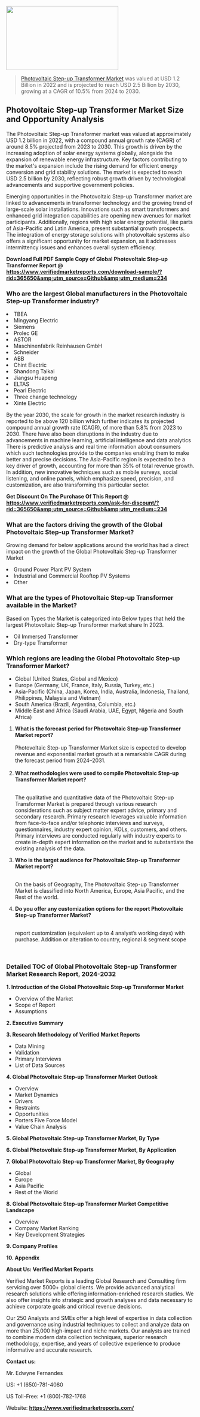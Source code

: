 <img src="https://ffe5etoiles.com/wp-content/uploads/2024/12/MST1-300x171.png" alt="" width="300" height="171" class="alignnone size-medium wp-image-20088" /><blockquote><p><p><a href="https://www.verifiedmarketreports.com/download-sample/?rid=365650&utm_source=Github&utm_medium=234" target="_blank">Photovoltaic Step-up Transformer Market</a> was valued at USD 1.2 Billion in 2022 and is projected to reach USD 2.5 Billion by 2030, growing at a CAGR of 10.5% from 2024 to 2030.</p></blockquote><p><h2>Photovoltaic Step-up Transformer Market Size and Opportunity Analysis</h2><p>The Photovoltaic Step-up Transformer market was valued at approximately USD 1.2 billion in 2022, with a compound annual growth rate (CAGR) of around 8.5% projected from 2023 to 2030. This growth is driven by the increasing adoption of solar energy systems globally, alongside the expansion of renewable energy infrastructure. Key factors contributing to the market's expansion include the rising demand for efficient energy conversion and grid stability solutions. The market is expected to reach USD 2.5 billion by 2030, reflecting robust growth driven by technological advancements and supportive government policies.</p><p>Emerging opportunities in the Photovoltaic Step-up Transformer market are linked to advancements in transformer technology and the growing trend of large-scale solar installations. Innovations such as smart transformers and enhanced grid integration capabilities are opening new avenues for market participants. Additionally, regions with high solar energy potential, like parts of Asia-Pacific and Latin America, present substantial growth prospects. The integration of energy storage solutions with photovoltaic systems also offers a significant opportunity for market expansion, as it addresses intermittency issues and enhances overall system efficiency.</p></p><p class=""><strong>Download Full PDF Sample Copy of Global Photovoltaic Step-up Transformer Report @ <a href="https://www.verifiedmarketreports.com/download-sample/?rid=365650&amp;utm_source=Github&amp;utm_medium=234" target="_blank">https://www.verifiedmarketreports.com/download-sample/?rid=365650&amp;utm_source=Github&amp;utm_medium=234</a></strong></p><h3 id="" class="">Who are the largest Global manufacturers in the Photovoltaic Step-up Transformer industry?</h3><p><li>TBEA</li><li> Mingyang Electric</li><li> Siemens</li><li> Prolec GE</li><li> ASTOR</li><li> Maschinenfabrik Reinhausen GmbH</li><li> Schneider</li><li> ABB</li><li> Chint Electric</li><li> Shandong Taikai</li><li> Jiangsu Huapeng</li><li> ELTAS</li><li> Pearl Electric</li><li> Three change technology</li><li> Xinte Electric</li></p><div class=""><div class="" dir="" data-message-author-role="" data-message-id="" data-message-model-slug=""><div class=""><div class=""><div class=""><div class="" dir="" data-message-author-role="" data-message-id="" data-message-model-slug=""><div class=""><div class=""><p>By the year 2030, the scale for growth in the market research industry is reported to be above 120 billion which further indicates its projected compound annual growth rate (CAGR), of more than 5.8% from 2023 to 2030. There have also been disruptions in the industry due to advancements in machine learning, artificial intelligence and data analytics There is predictive analysis and real time information about consumers which such technologies provide to the companies enabling them to make better and precise decisions. The Asia-Pacific region is expected to be a key driver of growth, accounting for more than 35% of total revenue growth. In addition, new innovative techniques such as mobile surveys, social listening, and online panels, which emphasize speed, precision, and customization, are also transforming this particular sector.</p><p><strong>Get Discount On The Purchase Of This Report @&nbsp; <a href="https://www.verifiedmarketreports.com/ask-for-discount/?rid=365650&amp;utm_source=Github&amp;utm_medium=234" target="_blank">https://www.verifiedmarketreports.com/ask-for-discount/?rid=365650&amp;utm_source=Github&amp;utm_medium=234</a></strong></p></div></div></div></div></div></div></div></div><h3 id="" class="">What are the factors driving the growth of the Global Photovoltaic Step-up Transformer Market?</h3><p id="" class="">Growing demand for below applications around the world has had a direct impact on the growth of the Global Photovoltaic Step-up Transformer Market</p><p id="" class=""><li>Ground Power Plant PV System</li><li> Industrial and Commercial Rooftop PV Systems</li><li> Other</li></p><h3 id="" class="">What are the types of Photovoltaic Step-up Transformer available in the Market?</h3><p id="" class="">Based on Types the Market is categorized into Below types that held the largest Photovoltaic Step-up Transformer market share In 2023.</p><p id="" class=""><li>Oil Immersed Transformer</li><li> Dry-type Transformer</li></p><h3 id="" class="">Which regions are leading the Global Photovoltaic Step-up Transformer Market?</h3><ul><li>Global (United States, Global and Mexico)</li><li>Europe (Germany, UK, France, Italy, Russia, Turkey, etc.)</li><li>Asia-Pacific (China, Japan, Korea, India, Australia, Indonesia, Thailand, Philippines, Malaysia and Vietnam)</li><li>South America (Brazil, Argentina, Columbia, etc.)</li><li>Middle East and Africa (Saudi Arabia, UAE, Egypt, Nigeria and South Africa)</li></ul><p><ol><li><strong>What is the forecast period for Photovoltaic Step-up Transformer Market report?<br /></strong><br /><span data-sheets-root="1" data-sheets-value="{&quot;1&quot;:2,&quot;2&quot;:&quot;XXXX size is expected to develop revenue and exponential market growth at a remarkable CAGR during the forecast period from 2024&ndash;2030.&quot;}" data-sheets-userformat="{&quot;2&quot;:12674,&quot;4&quot;:{&quot;1&quot;:2,&quot;2&quot;:16776960},&quot;10&quot;:2,&quot;11&quot;:0,&quot;15&quot;:&quot;Arial&quot;,&quot;16&quot;:12}">Photovoltaic Step-up Transformer Market size is expected to develop revenue and exponential market growth at a remarkable CAGR during the forecast period from 2024&ndash;2031.</span><br /><br /></li><li><strong>What methodologies were used to compile Photovoltaic Step-up Transformer Market report?<br /><br /></strong><p>The qualitative and quantitative data of the&nbsp;Photovoltaic Step-up Transformer Market is prepared through various research considerations such as subject matter expert advice, primary and secondary research. Primary research leverages valuable information from face-to-face and/or telephonic interviews and surveys, questionnaires, industry expert opinion, KOLs, customers, and others. Primary interviews are conducted regularly with industry experts to create in-depth expert information on the market and to substantiate the existing analysis of the data.&nbsp;</p></li><li><strong>Who is the target audience for Photovoltaic Step-up Transformer Market report?<br /><br /></strong><p>On the basis of Geography, The&nbsp;Photovoltaic Step-up Transformer Market is classified into North America, Europe, Asia Pacific, and the Rest of the world.</p></li><li><strong>Do you offer any customization options for the report Photovoltaic Step-up Transformer Market?<br /><br /></strong><p>report customization (equivalent up to 4 analyst&rsquo;s working days) with purchase. Addition or alteration to country, regional &amp; segment scope</p><p>&nbsp;</p></li></ol></p><h3 id="" class="">Detailed TOC of Global Photovoltaic Step-up Transformer Market Research Report, 2024-2032</h3><p id="" class=""><strong>1. Introduction of the Global Photovoltaic Step-up Transformer Market</strong></p><ul><li>Overview of the Market</li><li>Scope of Report</li><li>Assumptions</li></ul><p id="" class=""><strong>2. Executive Summary</strong></p><p id="" class=""><strong>3. Research Methodology of&nbsp;Verified Market Reports</strong></p><ul><li>Data Mining</li><li>Validation</li><li>Primary Interviews</li><li>List of Data Sources</li></ul><p id="" class=""><strong>4. Global Photovoltaic Step-up Transformer Market Outlook</strong></p><ul><li>Overview</li><li>Market Dynamics</li><li>Drivers</li><li>Restraints</li><li>Opportunities</li><li>Porters Five Force Model</li><li>Value Chain Analysis</li></ul><p id="" class=""><strong>5. Global Photovoltaic Step-up Transformer Market, By&nbsp;Type</strong></p><p id="" class=""><strong>6. Global Photovoltaic Step-up Transformer Market, By Application</strong></p><p id="" class=""><strong>7. Global Photovoltaic Step-up Transformer Market, By Geography</strong></p><ul><li>Global</li><li>Europe</li><li>Asia Pacific</li><li>Rest of the World</li></ul><p id="" class=""><strong>8. Global Photovoltaic Step-up Transformer Market Competitive Landscape</strong></p><ul><li>Overview</li><li>Company Market Ranking</li><li>Key Development Strategies</li></ul><p id="" class=""><strong>9. Company Profiles</strong></p><p id="" class=""><strong>10. Appendix</strong></p><p id="" class=""><strong>About Us: Verified Market Reports</strong></p><p id="" class="">Verified Market Reports is a leading Global Research and Consulting firm servicing over 5000+ global clients. We provide advanced analytical research solutions while offering information-enriched research studies. We also offer insights into strategic and growth analyses and data necessary to achieve corporate goals and critical revenue decisions.</p><p id="" class="">Our 250 Analysts and SMEs offer a high level of expertise in data collection and governance using industrial techniques to collect and analyze data on more than 25,000 high-impact and niche markets. Our analysts are trained to combine modern data collection techniques, superior research methodology, expertise, and years of collective experience to produce informative and accurate research.</p><p id="" class=""><strong>Contact us:</strong></p><p id="" class="">Mr. Edwyne Fernandes</p><p id="" class="">US: +1 (650)-781-4080</p><p id="" class="">US Toll-Free: +1 (800)-782-1768</p><p id="" class="">Website: <a target="" data-test-app-aware-link=""><strong>https://www.verifiedmarketreports.com/</strong></a></p>
